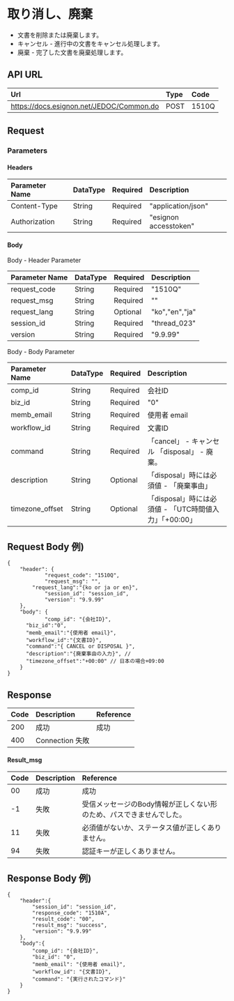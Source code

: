 # 取り消し、廃棄

* 文書を削除または廃棄します。
* キャンセル - 進行中の文書をキャンセル処理します。
* 廃棄 - 完了した文書を廃棄処理します。

## API URL

| Url | Type | **Code** |
| :--- | :--- | :--- |
| https://docs.esignon.net/JEDOC/Common.do | POST | 1510Q |

## Request

### Parameters

####  Headers

| **Parameter Name**                         | DataType | Required | **Description** |
| :--- | :--- | :--- | :--- |
| Content-Type | String | Required | "application/json" |
| Authorization | String | Required | "esignon accesstoken" |

####   Body 

  Body - Header Parameter

| **Parameter Name**                         | DataType | Required | **Description** |
| :--- | :--- | :--- | :--- |
| request\_code | String | Required | "1510Q" |
| request\_msg | String | Required | "" |
| request\_lang | String | Optional | "ko","en","ja" |
| session\_id | String | Required | "thread\_023" |
| version | String | Required | "9.9.99" |

  Body - Body Parameter

| **Parameter Name** | DataType | Required | **Description** |
| :--- | :--- | :--- | :--- |
| comp\_id | String | Required | 会社ID |
| biz\_id | String | Required | "0" |
| memb\_email | String | Required | 使用者 email |
| workflow\_id | String | Required | 文書ID |
| command | String | Required | 「cancel」 - キャンセル 「disposal」 - 廃棄。 |
| description | String | Optional | 「disposal」時には必須値 - 「廃棄事由」 |
| timezone\_offset | String | Optional | 「disposal」時には必須値 - 「UTC時間値入力」「+00:00」 |

## Request Body 例\)

```text
{
	"header": {
			"request_code": "1510Q",
			"request_msg": "",
	    "request_lang":"{ko or ja or en}",
			"session_id": "session_id",
			"version": "9.9.99"
	},
	"body": {
			"comp_id": "{会社ID}",
      "biz_id":"0",
      "memb_email":"{使用者 email}",
      "workflow_id":"{文書ID}",
      "command":"{ CANCEL or DISPOSAL }",
      "description":"{廃棄事由の入力}", // 
      "timezone_offset":"+00:00" // 日本の場合+09:00
	}
}
```

## Response

| Code | **Description** | **Reference** |
| :--- | :--- | :--- |
| 200 | 成功 | 成功 |
| 400 | Connection 失敗 |  |

#### Result\_msg

| Code | **Description** | **Reference** |
| :--- | :--- | :--- |
| 00 | 成功 | 成功 |
| -1 | 失敗 | 受信メッセージのBody情報が正しくない形のため、パスできませんでした。 |
| 11 | 失敗 | 必須値がないか、ステータス値が正しくありません。 |
| 94 | 失敗 | 認証キーが正しくありません。 |

## Response Body 例\)

```text
{
	"header":{
		"session_id": "session_id",
		"response_code": "1510A",
		"result_code": "00",
		"result_msg": "success",
		"version": "9.9.99"
	},
	"body":{
		"comp_id": "{会社ID}",
		"biz_id": "0",
		"memb_email": "{使用者 email}",
		"workflow_id": "{文書ID}",
		"command": "{実行されたコマンド}"
	}
}
```



